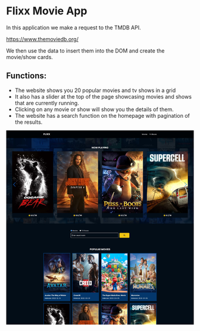 # Flixx Movie App

In this application we make a request to the TMDB API.

https://www.themoviedb.org/

We then use the data to insert them into the DOM and create
the movie/show cards.

## Functions:

- The website shows you 20 popular movies and tv shows in a grid
- It also has a slider at the top of the page showcasing movies and shows
  that are currently running.
- Clicking on any movie or show will show you the details of them.
- The website has a search function on the homepage with pagination of
  the results.

![Screenshot of the Homepage](/images/flixx_home.jpg)
